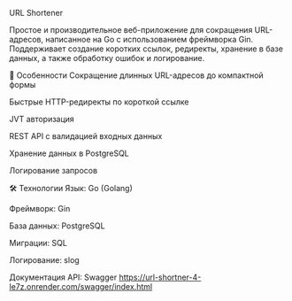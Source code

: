 URL Shortener

Простое и производительное веб-приложение для сокращения URL-адресов, написанное на Go с использованием фреймворка Gin. Поддерживает создание коротких ссылок, редиректы, хранение в базе данных, а также обработку ошибок и логирование.

🚀 Особенности
Сокращение длинных URL-адресов до компактной формы

Быстрые HTTP-редиректы по короткой ссылке

JVT авторизация

REST API с валидацией входных данных

Хранение данных в PostgreSQL

Логирование запросов

🛠️ Технологии
Язык: Go (Golang)

Фреймворк: Gin

База данных: PostgreSQL

Миграции: SQL

Логирование: slog

Документация API: Swagger https://url-shortner-4-le7z.onrender.com/swagger/index.html
